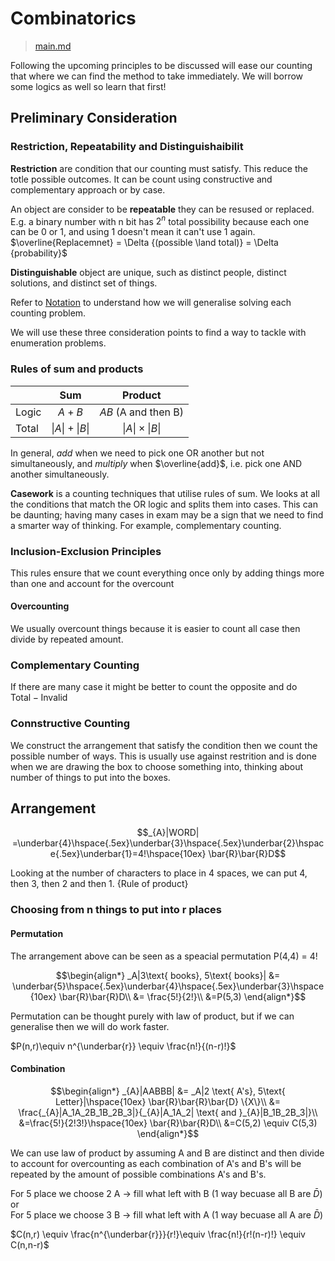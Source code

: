 # Combinatorics

>[main.md](math.md)

Following the upcoming principles to be discussed will ease our counting that where we can find the method to take immediately. We will borrow some logics as well so learn that first!

## Preliminary Consideration

### Restriction, Repeatability and Distinguishaibilit

**Restriction** are condition that our counting must satisfy. This reduce the totle possible outcomes. It can be count using constructive and complementary approach or by case.

An object are consider to be **repeatable** they can be resused or replaced. E.g. a binary number with n bit has $2^n$ total possibility because each one can be 0 or 1, and using 1 doesn't mean it can't use 1 again. $\overline{Replacemnet} = \Delta {(possible \land total)} = \Delta {probability}$ 

**Distinguishable** object are unique, such as distinct people, distinct solutions, and distinct set of things.

Refer to [Notation](notation.md) to understand how we will generalise solving each counting problem.

We will use these three consideration points to find a way to tackle with enumeration problems.

### Rules of sum and products

| |Sum|Product|
|-|:-:|:-:|
|Logic|$A+B$|$AB$ (A and then B)|
|Total|$\|A\| + \|B\|$|$\|A\|\times\|B\|$|

In general, $add$ when we need to pick one OR another but not simultaneously, and $multiply$ when $\overline{add}$, i.e. pick one AND another simultaneously.

**Casework** is a counting techniques that utilise rules of sum. We looks at all the conditions that match the OR logic and splits them into cases. This can be daunting; having many cases in exam may be a sign that we need to find a smarter way of thinking. For example, complementary counting.

### Inclusion-Exclusion Principles

This rules ensure that we count everything once only by adding things more than one and account for the overcount

#### Overcounting

We usually overcount things because it is easier to count all case then divide by repeated amount.

### Complementary Counting

If there are many case it might be better to count the opposite and do  
$\text{Total} - \text{Invalid}$

### Connstructive Counting

We construct the arrangement that satisfy the condition then we count the possible number of ways. This is usually use against restrition and is done when we are drawing the box to choose something into, thinking about number of things to put into the boxes.

## Arrangement

$$_{A}|WORD| =\underbar{4}\hspace{.5ex}\underbar{3}\hspace{.5ex}\underbar{2}\hspace{.5ex}\underbar{1}=4!\hspace{10ex} \bar{R}\bar{R}D$$

Looking at the number of characters to place in 4 spaces, we can put 4, then 3, then 2 and then 1. {Rule of product}

### Choosing from n things to put into r places

#### Permutation

The arrangement above can be seen as a speacial permutation P(4,4) = 4!

$$\begin{align*}
_A|3\text{ books}, 5\text{ books}| &= \underbar{5}\hspace{.5ex}\underbar{4}\hspace{.5ex}\underbar{3}\hspace{10ex} \bar{R}\bar{R}D\\
&= \frac{5!}{2!}\\
&=P(5,3)
\end{align*}$$

Permutation can be thought purely with law of product, but if we can generalise then we will do work faster.

$P(n,r)\equiv n^{\underbar{r}} \equiv \frac{n!}{(n-r)!}$

#### Combination

$$\begin{align*}
_{A}|AABBB| &= _A|2 \text{ A's}, 5\text{ Letter}|\hspace{10ex} \bar{R}\bar{R}\bar{D} \{X\}\\
&= \frac{_{A}|A_1A_2B_1B_2B_3|}{_{A}|A_1A_2| \text{ and }_{A}|B_1B_2B_3|}\\
&=\frac{5!}{2!3!}\hspace{10ex} \bar{R}\bar{R}D\\
&=C(5,2) \equiv C(5,3)
\end{align*}$$

We can use law of product by assuming A and B are distinct and then divide to account for overcounting as each combination of A's and B's will be repeated by the amount of possible combinations A's and B's.

For 5 place we choose 2 A $\to$ fill what left with B (1 way becuase all B are $\bar{D}$) or  
For 5 place we choose 3 B $\to$ fill what left with A (1 way becuase all A are $\bar{D}$)

$C(n,r) \equiv \frac{n^{\underbar{r}}}{r!}\equiv \frac{n!}{r!(n-r)!} \equiv C(n,n-r)$

[^1]: Proof
